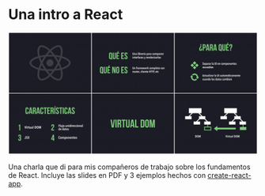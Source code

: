 # Una intro a React

![React](preview.jpg)

Una charla que di para mis compañeros de trabajo sobre los fundamentos de React.
Incluye las slides en PDF y 3 ejemplos hechos con [create-react-app](https://github.com/facebook/create-react-app).


